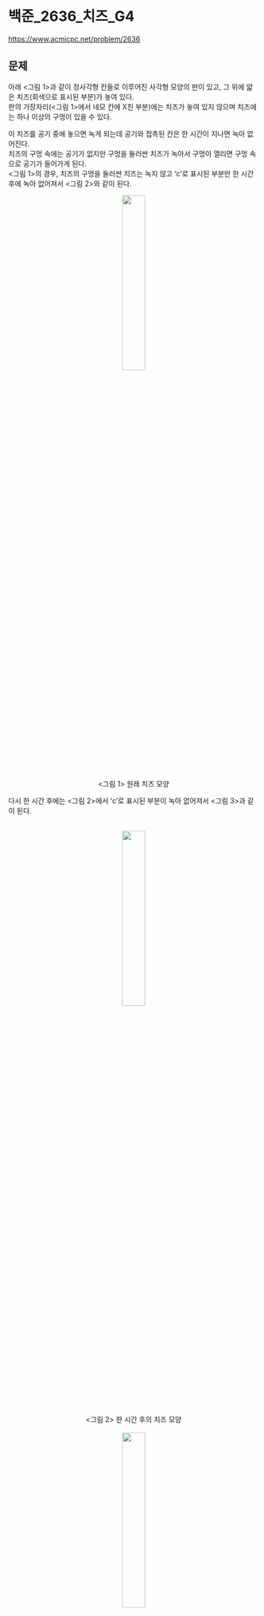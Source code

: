 # 백준_2636_치즈_G4

https://www.acmicpc.net/problem/2636

## 문제
아래 <그림 1>과 같이 정사각형 칸들로 이루어진 사각형 모양의 판이 있고, 그 위에 얇은 치즈(회색으로 표시된 부분)가 놓여 있다.  
판의 가장자리(<그림 1>에서 네모 칸에 X친 부분)에는 치즈가 놓여 있지 않으며 치즈에는 하나 이상의 구멍이 있을 수 있다.  

이 치즈를 공기 중에 놓으면 녹게 되는데 공기와 접촉된 칸은 한 시간이 지나면 녹아 없어진다.  
치즈의 구멍 속에는 공기가 없지만 구멍을 둘러싼 치즈가 녹아서 구멍이 열리면 구멍 속으로 공기가 들어가게 된다.  
<그림 1>의 경우, 치즈의 구멍을 둘러싼 치즈는 녹지 않고 ‘c’로 표시된 부분만 한 시간 후에 녹아 없어져서 <그림 2>와 같이 된다.
<p align = "center">
<img src="https://user-images.githubusercontent.com/108336138/195493527-5f04ccc7-badf-424c-8563-a800cee7a742.jpg" width="30%" height="30%"/><br>
<그림 1> 원래 치즈 모양<br>
</p>
다시 한 시간 후에는 <그림 2>에서 ‘c’로 표시된 부분이 녹아 없어져서 <그림 3>과 같이 된다.<br><br>

<p align = "center">
<img src="https://user-images.githubusercontent.com/108336138/195493646-87aa4fd6-c342-4b1d-b938-973bf1de5863.jpg" width="30%" height="30%"/><br>
<그림 2> 한 시간 후의 치즈 모양<br><br>
<img src="https://user-images.githubusercontent.com/108336138/195493650-10bf890a-47d6-4f52-a877-3022b0efd518.jpg" width="30%" height="30%"/><br>
<그림 3> 두 시간 후의 치즈 모양  
</p>  

<그림 3>은 원래 치즈의 두 시간 후 모양을 나타내고 있으며, 남은 조각들은 한 시간이 더 지나면 모두 녹아 없어진다.  
그러므로 처음 치즈가 모두 녹아 없어지는 데는 세 시간이 걸린다.  
<그림 3>과 같이 치즈가 녹는 과정에서 여러 조각으로 나누어 질 수도 있다.  

입력으로 사각형 모양의 판의 크기와 한 조각의 치즈가 판 위에 주어졌을 때, 공기 중에서 치즈가 모두 녹아 없어지는 데 걸리는 시간과 모두 녹기 한 시간 전에 남아있는 치즈조각이 놓여 있는 칸의 개수를 구하는 프로그램을 작성하시오.

## 입력
첫째 줄에는 사각형 모양 판의 세로와 가로의 길이가 양의 정수로 주어진다. 세로와 가로의 길이는 최대 100이다.  
판의 각 가로줄의 모양이 윗 줄부터 차례로 둘째 줄부터 마지막 줄까지 주어진다.  
치즈가 없는 칸은 0, 치즈가 있는 칸은 1로 주어지며 각 숫자 사이에는 빈칸이 하나씩 있다.

## 출력
첫째 줄에는 치즈가 모두 녹아서 없어지는 데 걸리는 시간을 출력하고, 둘째 줄에는 모두 녹기 한 시간 전에 남아있는 치즈조각이 놓여 있는 칸의 개수를 출력한다.

## 분류
구현, 그래프 이론, 그래프 탐색, 너비 우선 탐색, 시뮬레이션
